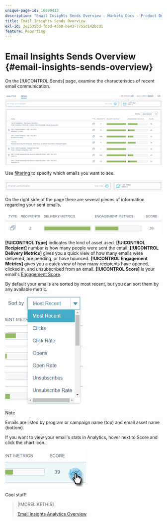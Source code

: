 ```yaml
---
unique-page-id: 10099413
description: "Email Insights Sends Overview - Marketo Docs - Product Documentation"
title: Email Insights Sends Overview
exl-id: 2e2535bd-fd3d-4660-be43-7755c142bcd1
feature: Reporting
---
```

# Email Insights Sends Overview {#email-insights-sends-overview}

On the [!UICONTROL Sends] page, examine the characteristics of recent email communication.

![](assets/one.png)

Use [filtering](/help/marketo/product-docs/reporting/email-insights/filtering-in-email-insights.md) to specify which emails you want to see.

![](assets/filtering.png)

On the right side of the page there are several pieces of information regarding your sent emails.

![](assets/two-1.png)

**[!UICONTROL Type]** indicates the kind of asset used.
**[!UICONTROL Recipient]** number is how many people were sent the email.
**[!UICONTROL Delivery Metrics]** gives you a quick view of how many emails were delivered, are pending, or have bounced.
**[!UICONTROL Engagement Metrics]** gives you a quick view of how many recipients have opened, clicked in, and unsubscribed from an email.
**[!UICONTROL Score]** is your email's [Engagement Score](/help/marketo/product-docs/email-marketing/drip-nurturing/reports-and-notifications/understanding-the-engagement-score.md).

By default your emails are sorted by most recent, but you can sort them by any available metric.

![](assets/three-1.png)

>[!NOTE]
>
>Emails are listed by program or campaign name (top) and email asset name (bottom).

If you want to view your email's stats in Analytics, hover next to Score and click the chart icon.

![](assets/five.png)

Cool stuff!

>[!MORELIKETHIS]
>
>[Email Insights Analytics Overview](/help/marketo/product-docs/reporting/email-insights/email-insights-analytics-overview.md)
